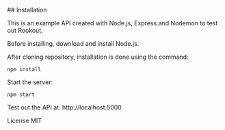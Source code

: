 ## Installation

This is an example API created with Node.js, Express and Nodemon to test out Rookout.

Before installing, download and install Node.js. 

After cloning repository, installation is done using the command:

`npm install`

Start the server:

`npm start`

Test out the API at: http://localhost:5000

License
MIT
